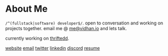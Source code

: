 # About Me

`/^(fullstack|software) developer$/`. open to conversation and working on projects together. email me @ [me@vidhan.io](mailto:me@vidhan.io) and lets talk.

currently working on [thriftedd](https://thriftedd.com).

[website](https://vidhan.io)
[email](mailto:me@vidhan.io)
[twitter](https://twitter.com/vidhanio)
[linkedin](https://linkedin.com/in/vidhanio/)
[discord](https://discord.com/users/277507281652940800)
[resume](/resume/resume.pdf)
